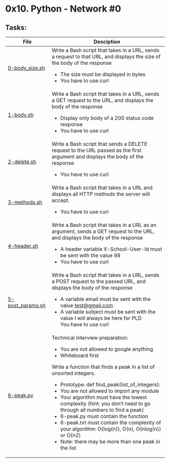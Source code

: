 # 0x10. Python - Network #0

## Tasks:

| File | Desciption |
| ---- | ---------- |
| [0-body_size.sh](./0-body_size.sh) | Write a Bash script that takes in a URL, sends a request to that URL, and displays the size of the body of the response<ul><li>The size must be displayed in bytes</li><li>You have to use curl</li></ul> |
| [1-body.sh](./1-body.sh) | Write a Bash script that takes in a URL, sends a GET request to the URL, and displays the body of the response<ul><li>Display only body of a 200 status code response</li><li>You have to use curl</li></ul> |
| [2-delete.sh](./2-delete.sh) | Write a Bash script that sends a DELETE request to the URL passed as the first argument and displays the body of the response<ul><li>You have to use curl</li></ul> |
| [3-methods.sh](./3-methods.sh) | Write a Bash script that takes in a URL and displays all HTTP methods the server will accept.<ul><li>You have to use curl</li></ul> |
| [4-header.sh](./4-header.sh) | Write a Bash script that takes in a URL as an argument, sends a GET request to the URL, and displays the body of the response<ul><li>A header variable X-School-User-Id must be sent with the value 98</li><li>You have to use curl</li></ul> |
| [5-post_params.sh](./5-post_params.sh) | Write a Bash script that takes in a URL, sends a POST request to the passed URL, and displays the body of the response<ul><li>A variable email must be sent with the value test@gmail.com</li><li>A variable subject must be sent with the value I will always be here for PLD</li></li>You have to use curl</li></ul> |
|  [6-peak.py](./6-peak.py) | Technical interview preparation:<ul><li>You are not allowed to google anything</li><li>Whiteboard first</li></ul>Write a function that finds a peak in a list of unsorted integers.<ul><li>Prototype: def find_peak(list_of_integers):</li><li>You are not allowed to import any module</li><li>Your algorithm must have the lowest complexity (hint: you don’t need to go through all numbers to find a peak)</li><li>6-peak.py must contain the function</li><li>6-peak.txt must contain the complexity of your algorithm: O(log(n)), O(n), O(nlog(n)) or O(n2)</li><li>Note: there may be more than one peak in the list</li></ul> |
